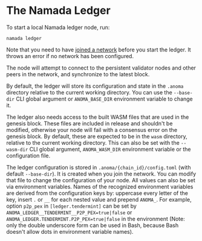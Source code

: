 # The Namada Ledger

To start a local Namada ledger node, run:

```shell
namada ledger
```

Note that you need to have [joined a network](./getting-started.md) before you start the ledger. It throws an error if no network has been configured.

The node will attempt to connect to the persistent validator nodes and other peers in the network, and synchronize to the latest block.

By default, the ledger will store its configuration and state in the `.anoma` directory relative to the current working directory. You can use the `--base-dir` CLI global argument or `ANOMA_BASE_DIR` environment variable to change it.

The ledger also needs access to the built WASM files that are used in the genesis block. These files are included in release and shouldn't be modified, otherwise your node will fail with a consensus error on the genesis block. By default, these are expected to be in the `wasm` directory, relative to the current working directory. This can also be set with the `--wasm-dir` CLI global argument, `ANOMA_WASM_DIR` environment variable or the configuration file.

The ledger configuration is stored in `.anoma/{chain_id}/config.toml` (with
default `--base-dir`). It is created when you join the network. You can modify
that file to change the configuration of your node. All values can also be set
via environment variables. Names of the recognized environment variables are
derived from the configuration keys by: uppercase every letter of the key,
insert `.` or `__` for each nested value and prepend `ANOMA_`. For example,
option `p2p_pex` in `[ledger.tendermint]` can be set by
`ANOMA_LEDGER__TENDERMINT__P2P_PEX=true|false` or
`ANOMA_LEDGER.TENDERMINT.P2P_PEX=true|false` in the environment (Note: only the
double underscore form can be used in Bash, because Bash doesn't allow dots in
environment variable names).